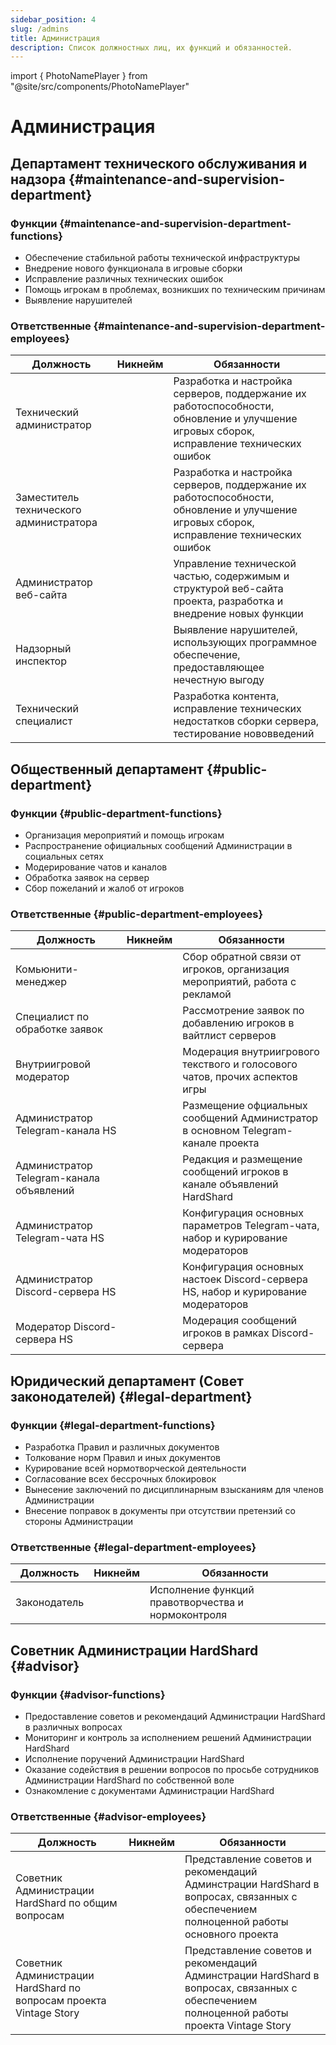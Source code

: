 ```yaml
---
sidebar_position: 4
slug: /admins
title: Администрация
description: Список должностных лиц, их функций и обязанностей.
---
```


import { PhotoNamePlayer } from "@site/src/components/PhotoNamePlayer"

# Администрация

## Департамент технического обслуживания и надзора {#maintenance-and-supervision-department}

### Функции {#maintenance-and-supervision-department-functions}

- Обеспечение стабильной работы технической инфраструктуры
- Внедрение нового функционала в игровые сборки
- Исправление различных технических ошибок
- Помощь игрокам в проблемах, возникших по техническим причинам
- Выявление нарушителей

### Ответственные {#maintenance-and-supervision-department-employees}

<table>
  <thead>
    <tr>
      <th>Должность</th>
      <th>Никнейм</th>
      <th>Обязанности</th>
    </tr>
  </thead>
  <tbody>
    <tr>
      <td>Технический администратор</td>
      <td><PhotoNamePlayer nickname="Gohtar"/></td>
      <td>Разработка и настройка серверов, поддержание их работоспособности, обновление и улучшение игровых сборок, исправление технических ошибок</td>
    </tr>
    <tr>
      <td>Заместитель технического администратора</td>
      <td><PhotoNamePlayer nickname="Monteny"/></td>
      <td>Разработка и настройка серверов, поддержание их работоспособности, обновление и улучшение игровых сборок, исправление технических ошибок</td>
    </tr>
    <tr>
      <td>Администратор веб-сайта</td>
      <td><PhotoNamePlayer nickname="Monteny"/></td>
      <td>Управление технической частью, содержимым и структурой веб-сайта проекта, разработка и внедрение новых функции</td>
    </tr>
    <tr>
      <td>Надзорный инспектор</td>
      <td><PhotoNamePlayer nickname="yantar1k"/></td>
      <td>Выявление нарушителей, использующих программное обеспечение, предоставляющее нечестную выгоду</td>
    </tr>
    <tr>
      <td>Технический специалист</td>
      <td>
        <PhotoNamePlayer nickname="notfoundname" /><br />
        <PhotoNamePlayer nickname="mulciber_" />
      </td>
      <td>Разработка контента, исправление технических недостатков сборки сервера, тестирование нововведений</td>
    </tr>
  </tbody>
</table>

## Общественный департамент {#public-department}

### Функции {#public-department-functions}

- Организация мероприятий и помощь игрокам
- Распространение официальных сообщений Администрации в социальных сетях
- Модерирование чатов и каналов
- Обработка заявок на сервер
- Сбор пожеланий и жалоб от игроков

### Ответственные {#public-department-employees}

<table>
  <thead>
    <tr>
      <th>Должность</th>
      <th>Никнейм</th>
      <th>Обязанности</th>
    </tr>
  </thead>
  <tbody>
    <tr>
      <td>Комьюнити-менеджер</td>
      <td><PhotoNamePlayer nickname="Flammablelion"/></td>
      <td>Сбор обратной связи от игроков, организация мероприятий, работа с рекламой</td>
    </tr>
    <tr>
      <td>Специалист по обработке заявок</td>
      <td>
        <PhotoNamePlayer nickname="yantar1k"/><br />
        <PhotoNamePlayer nickname="Flammablelion"/>
      </td>
      <td>Рассмотрение заявок по добавлению игроков в вайтлист серверов</td>
    </tr>
    <tr>
      <td>Внутриигровой модератор</td>
      <td>
        <PhotoNamePlayer nickname="yantar1k"/><br />
        <PhotoNamePlayer nickname="Flammablelion"/><br />
        <PhotoNamePlayer nickname="Kemerfund"/>
      </td>
      <td>Модерация внутриигрового текствого и голосового чатов, прочих аспектов игры</td>
    </tr>
    <tr>
      <td>Администратор Telegram-канала HS</td>
      <td><PhotoNamePlayer nickname="Flammablelion"/></td>
      <td>Размещение офциальных сообщений Администратор в основном Telegram-канале проекта</td>
    </tr>
    <tr>
      <td>Администратор Telegram-канала объявлений</td>
      <td><PhotoNamePlayer nickname="Flammablelion"/></td>
      <td>Редакция и размещение сообщений игроков в канале объявлений HardShard</td>
    </tr>
    <tr>
      <td>Администратор Telegram-чата HS</td>
      <td><PhotoNamePlayer nickname="Kemerfund"/></td>
      <td>Конфигурация основных параметров Telegram-чата, набор и курирование модераторов</td>
    </tr>
    <tr>
      <td>Администратор Discord-сервера HS</td>
      <td><PhotoNamePlayer nickname="Monteny"/></td>
      <td>Конфигурация основных настоек Discord-сервера HS, набор и курирование модераторов</td>
    </tr>
    <tr>
      <td>Модератор Discord-сервера HS</td>
      <td><PhotoNamePlayer nickname="Nerkid"/></td>
      <td>Модерация сообщений игроков в рамках Discord-сервера</td>
    </tr>
  </tbody>
</table>

## Юридический департамент (Совет законодателей) {#legal-department}

### Функции {#legal-department-functions}

- Разработка Правил и различных документов
- Толкование норм Правил и иных документов
- Курирование всей нормотворческой деятельности
- Согласование всех бессрочных блокировок
- Вынесение заключений по дисциплинарным взысканиям для членов Администрации
- Внесение поправок в документы при отсутствии претензий со стороны Администрации

### Ответственные {#legal-department-employees}

<table>
  <thead>
    <tr>
      <th>Должность</th>
      <th>Никнейм</th>
      <th>Обязанности</th>
    </tr>
  </thead>
  <tbody>
    <tr>
      <td>Законодатель</td>
      <td>
        <PhotoNamePlayer nickname="yantar1k"/><br />
        <PhotoNamePlayer nickname="Kemerfund"/>
      </td>
      <td>Исполнение функций правотворчества и нормоконтроля</td>
    </tr>
  </tbody>
</table>

## Советник Администрации HardShard {#advisor}

### Функции {#advisor-functions}

- Предоставление советов и рекомендаций Администрации HardShard в различных вопросах
- Мониторинг и контроль за исполнением решений Администрации HardShard
- Исполнение поручений Администрации HardShard
- Оказание содействия в решении вопросов по просьбе сотрудников Администрации HardShard по собственной воле
- Ознакомление с документами Администрации HardShard

### Ответственные {#advisor-employees}

<table>
  <thead>
    <tr>
      <th>Должность</th>
      <th>Никнейм</th>
      <th>Обязанности</th>
    </tr>
  </thead>
  <tbody>
    <tr>
      <td>Советник Администрации HardShard по общим вопросам</td>
      <td><PhotoNamePlayer nickname="KerkSweet"/></td>
      <td>Представление советов и рекомендаций Админстрации HardShard в вопросах, связанных с обеспечением полноценной работы основного проекта</td>
    </tr>
    <tr>
      <td>Советник Администрации HardShard по вопросам проекта Vintage Story</td>
      <td><PhotoNamePlayer nickname="Himer_Fatal" skin="steve"/></td>
      <td>Представление советов и рекомендаций Админстрации HardShard в вопросах, связанных с обеспечением полноценной работы проекта Vintage Story</td>
    </tr>
  </tbody>
</table>